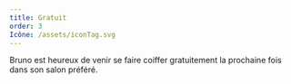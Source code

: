 ```yaml
---
title: Gratuit
order: 3
Icône: /assets/iconTag.svg
---
```

Bruno est heureux de venir se faire coiffer gratuitement la prochaine fois dans son salon préféré.